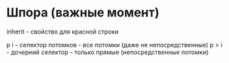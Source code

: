 # Шпора (важные момент)

inherit - свойство для красной строки

p i - селектор потомков - все потомки (даже не непосредственные)
p > i - дочерний селектор - только прямые (непосредственные потомки)
